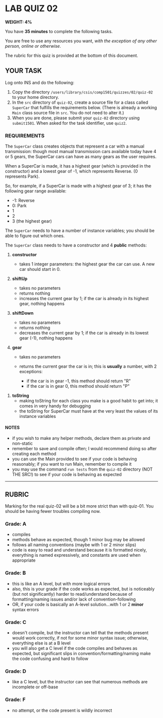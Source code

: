 # LAB QUIZ 02

**WEIGHT: 4%**

You have **35 minutes** to complete the following tasks.

You are free to use any resources you want, _with the exception of any other person, online or otherwise_.

The rubric for this quiz is provided at the bottom of this document.

## YOUR TASK

Log onto INS and do the following:

1. Copy the directory `/users/library/csis/comp1501/quizzes/02/quiz-02` to your home directory.
1. In the `src` directory of `quiz-02`, create a source file for a class called `SuperCar` that fulfills the requirements below. (There is already a working `Main` class source file in `src`. You do not need to alter it.)
1. When you are done, please submit your `quiz-02` directory using `submit1501`. When asked for the task identifier, use `quiz2`.

### REQUIREMENTS

The `SuperCar` class creates objects that represent a car with a manual transmission: though most manual transmission cars available today have 4 or 5 gears, the SuperCar cars can have as many gears as the user requires.

When a SuperCar is made, it has a highest gear (which is provided in the constructor) and a lowest gear of -1, which represents Reverse. (0 represents Park).

So, for example, if a SuperCar is made with a highest gear of 3; it has the following gear range available:

- -1: Reverse
- 0: Park
- 1
- 2
- 3 (the highest gear)

The `SuperCar` needs to have a number of instance variables; you should be able to figure out which ones.

The `SuperCar` class needs to have a constructor and 4 **public** methods:

1. **constructor**

   - takes 1 integer parameters: the highest gear the car can use. A new car should start in 0.

1. **shiftUp**

   - takes no parameters
   - returns nothing
   - increases the current gear by 1; if the car is already in its highest gear, nothing happens

1. **shiftDown**

   - takes no parameters
   - returns nothing
   - decreases the current gear by 1; if the car is already in its lowest gear (-1), nothing happens

1. **gear**

   - takes no parameters
   - returns the current gear the car is in; this is **usually** a number, with 2 exceptions:

     - if the car is in gear -1, this method should return "R"
     - if the car is in gear 0, this method should return "P"

1) **toString**
   - making toString for each class you make is a good habit to get into; it comes in very handy for debugging
   - the toString for SuperCar must have at the very least the values of its instance variables

#### NOTES

- if you wish to make any helper methods, declare them as private and non-static
- remember to save and compile often; I would recommend doing so after creating each method
- you can use the Main provided to see if your code is behaving reasonably; if you want to run Main, remember to compile it
- you may use the command `run tests` from the `quiz-02` directory (NOT THE SRC!) to see if your code is behaving as expected

---

## RUBRIC

Marking for the real quiz-02 will be a bit more strict than with quiz-01. You should be having fewer troubles compiling now.

### Grade: A

- compiles
- methods behave as expected, though 1 minor bug may be allowed
- follows all naming conventions (maybe with 1 or 2 minor slips)
- code is easy to read and understand because it is formatted nicely, everything is named expressively, and constants are used when appropriate

### Grade: B

- this is like an A level, but with more logical errors
- also, this is your grade if the code works as expected, but is noticeably (but not significantly) harder to read/understand because of formatting/naming issues and/or lack of convention-following
- OR, if your code is basically an A-level solution...with 1 or 2 **minor** syntax errors

### Grade: C

- doesn't compile, but the instructor can tell that the methods present would work correctly, if not for some minor syntax issue; otherwise, everything else is at a B level
- you will also get a C level if the code compiles and behaves as expected, but significant slips in convention/formatting/naming make the code confusing and hard to follow

### Grade: D

- like a C level, but the instructor can see that numerous methods are incomplete or off-base

### Grade: F

- no attempt, or the code present is wildly incorrect
